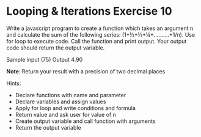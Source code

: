 # Looping & Iterations Exercise 10

Write a javascript program to create a function which takes an argument n 
and calculate the sum of the following series: (1+½+⅓+¼+..........+1/n). 
Use for loop to execute code. Call the function and print output. 
Your output code should return the output variable.
 
Sample input (75)  Output 4.90 

**Note**: Return your result with a precision of two decimal places

Hints:

- Declare functions with name and parameter
- Declare variables and assign values
- Apply for loop and write conditions and formula
- Return value and ask user for value of n
- Create output variable and call function with arguments
- Return the output variable
